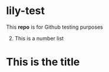 # lily-test
This **repo** is for Github testing purposes 

2. This is a number list

<h1> This is the title </h1>


